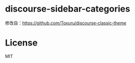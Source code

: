 # discourse-sidebar-categories


修改自：https://github.com/Toxuru/discourse-classic-theme



# License

MIT
